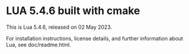 # LUA 5.4.6 built with cmake

This is Lua 5.4.6, released on 02 May 2023.

For installation instructions, license details, and
further information about Lua, see doc/readme.html.

